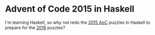 Advent of Code 2015 in Haskell
==============================

I'm learning Haskell, so why not redo the [2015 AoC](http://adventofcode.com/2015) puzzles in Haskell to prepare for the [2016](http://adventofcode.com/2016) puzzles?
